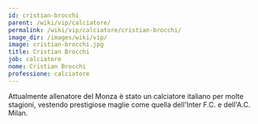 ```yaml
---
id: cristian-brocchi
parent: /wiki/vip/calciatore/
permalink: /wiki/vip/calciatore/cristian-brocchi/
image_dir: /images/wiki/vip/
image: cristian-brocchi.jpg
title: Cristian Brocchi
job: calciatore
nome: Cristian Brocchi
professione: calciatore
---
```

Attualmente allenatore del Monza è stato un calciatore italiano per molte stagioni, vestendo prestigiose maglie come quella dell'Inter F.C. e dell'A.C. Milan. 